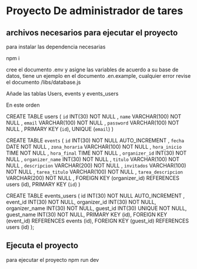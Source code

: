 # Proyecto De administrador de tares

## archivos necesarios para ejecutar el proyecto

para instalar las dependencia necesarias

npm i 

cree el documento .env y asigne las variables de acuerdo a su base de datos, tiene un ejemplo en el documento .en.example, cualquier error revise el documento /libs/database.js

Añade las tablas Users, events y events_users

En este orden 

 CREATE TABLE users ( 
 `id` INT(30) NOT NULL ,
 `name` VARCHAR(100) NOT NULL , 
 `email` VARCHAR(100) NOT NULL , 
 `password` VARCHAR(100) NOT NULL , 
 PRIMARY KEY (`id`), 
 UNIQUE (`email`)
 )
 
 
 CREATE TABLE `events` ( 
     `id` INT(30) NOT NULL AUTO_INCREMENT ,
     `fecha` DATE NOT NULL , 
     `zona_horaria` VARCHAR(100) NOT NULL , 
     `hora_inicio` TIME NOT NULL , 
     `hora_final` TIME NOT NULL ,
     `organizer_id` INT(30) NOT NULL ,
     `organizer_name` INT(30) NOT NULL ,
     `titulo` VARCHAR(100) NOT NULL , 
     `descripcion` VARCHAR(200) NOT NULL , 
     `invitados` VARCHAR(100) NOT NULL , 
     `tarea_titulo` VARCHAR(100) NOT NULL , 
     `tarea_descripcion` VARCHAR(200) NOT NULL , 
     FOREIGN KEY (organizer_id) REFERENCES users (id),
     PRIMARY KEY (`id`)
    )
 
 CREATE TABLE events_users (
     id INT(30) NOT NULL AUTO_INCREMENT ,
     event_id INT(30) NOT NULL,
     organizer_id INT(30) NOT NULL,
     organizer_name INT(30) NOT NULL,
     guest_id INT(30) UNIQUE NOT NULL,
     guest_name INT(30) NOT NULL,
     PRIMARY KEY (id),
     FOREIGN KEY (event_id) REFERENCES events (id),
     FOREIGN KEY (guest_id) REFERENCES users (id)
 );


## Ejecuta el proyecto

para ejecutar el proyecto 
npm run dev 




